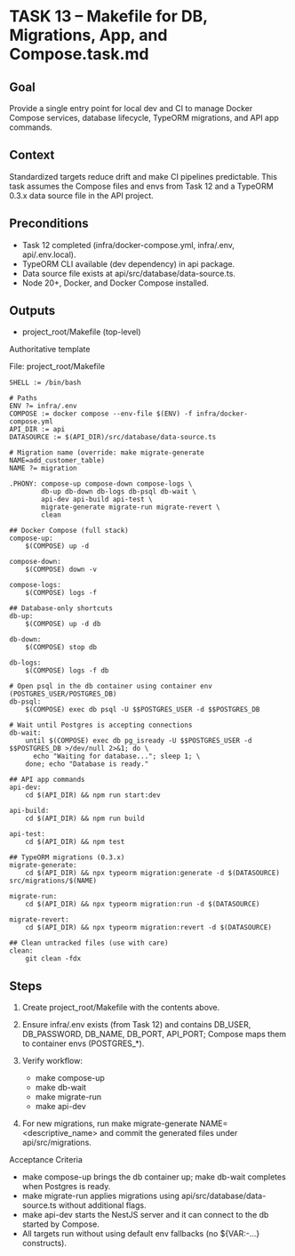 # TASK 13 – Makefile for DB, Migrations, App, and Compose.task.md

## Goal
Provide a single entry point for local dev and CI to manage Docker Compose services, database lifecycle, TypeORM migrations, and API app commands.

## Context
Standardized targets reduce drift and make CI pipelines predictable. This task assumes the Compose files and envs from Task 12 and a TypeORM 0.3.x data source file in the API project.

## Preconditions

* Task 12 completed (infra/docker-compose.yml, infra/.env, api/.env.local).
* TypeORM CLI available (dev dependency) in api package.
* Data source file exists at api/src/database/data-source.ts.
* Node 20+, Docker, and Docker Compose installed.

## Outputs

* project_root/Makefile (top-level)

Authoritative template

File: project_root/Makefile

```
SHELL := /bin/bash

# Paths
ENV ?= infra/.env
COMPOSE := docker compose --env-file $(ENV) -f infra/docker-compose.yml
API_DIR := api
DATASOURCE := $(API_DIR)/src/database/data-source.ts

# Migration name (override: make migrate-generate NAME=add_customer_table)
NAME ?= migration

.PHONY: compose-up compose-down compose-logs \
        db-up db-down db-logs db-psql db-wait \
        api-dev api-build api-test \
        migrate-generate migrate-run migrate-revert \
        clean

## Docker Compose (full stack)
compose-up:
	$(COMPOSE) up -d

compose-down:
	$(COMPOSE) down -v

compose-logs:
	$(COMPOSE) logs -f

## Database-only shortcuts
db-up:
	$(COMPOSE) up -d db

db-down:
	$(COMPOSE) stop db

db-logs:
	$(COMPOSE) logs -f db

# Open psql in the db container using container env (POSTGRES_USER/POSTGRES_DB)
db-psql:
	$(COMPOSE) exec db psql -U $$POSTGRES_USER -d $$POSTGRES_DB

# Wait until Postgres is accepting connections
db-wait:
	until $(COMPOSE) exec db pg_isready -U $$POSTGRES_USER -d $$POSTGRES_DB >/dev/null 2>&1; do \
	  echo "Waiting for database..."; sleep 1; \
	done; echo "Database is ready."

## API app commands
api-dev:
	cd $(API_DIR) && npm run start:dev

api-build:
	cd $(API_DIR) && npm run build

api-test:
	cd $(API_DIR) && npm test

## TypeORM migrations (0.3.x)
migrate-generate:
	cd $(API_DIR) && npx typeorm migration:generate -d $(DATASOURCE) src/migrations/$(NAME)

migrate-run:
	cd $(API_DIR) && npx typeorm migration:run -d $(DATASOURCE)

migrate-revert:
	cd $(API_DIR) && npx typeorm migration:revert -d $(DATASOURCE)

## Clean untracked files (use with care)
clean:
	git clean -fdx
```

## Steps

1. Create project_root/Makefile with the contents above.
2. Ensure infra/.env exists (from Task 12) and contains DB_USER, DB_PASSWORD, DB_NAME, DB_PORT, API_PORT; Compose maps them to container envs (POSTGRES_*).
3. Verify workflow:

    * make compose-up
    * make db-wait
    * make migrate-run
    * make api-dev
4. For new migrations, run make migrate-generate NAME=<descriptive_name> and commit the generated files under api/src/migrations.

Acceptance Criteria

* make compose-up brings the db container up; make db-wait completes when Postgres is ready.
* make migrate-run applies migrations using api/src/database/data-source.ts without additional flags.
* make api-dev starts the NestJS server and it can connect to the db started by Compose.
* All targets run without using default env fallbacks (no ${VAR:-...} constructs).
